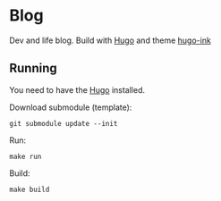 # Blog

Dev and life blog. Build with [Hugo](https://gohugo.io/) and theme [hugo-ink](https://github.com/knadh/hugo-ink)

## Running

You need to have the [Hugo](https://gohugo.io/) installed.

Download submodule (template):
```shell
git submodule update --init
```

Run:
```shell
make run
```

Build:
```shell
make build
```